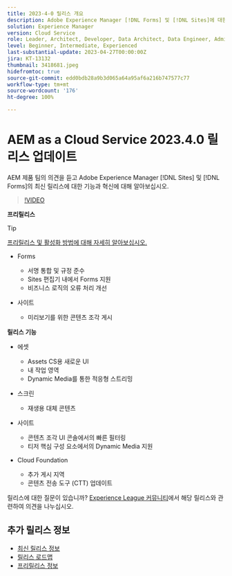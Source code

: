 ```yaml
---
title: 2023-4-0 릴리스 개요
description: Adobe Experience Manager [!DNL Forms] 및 [!DNL Sites]에 대한 2023-2-0 릴리스의 최신 기능과 혁신에 대해 알아보십시오.
solution: Experience Manager
version: Cloud Service
role: Leader, Architect, Developer, Data Architect, Data Engineer, Admin, User
level: Beginner, Intermediate, Experienced
last-substantial-update: 2023-04-27T00:00:00Z
jira: KT-13132
thumbnail: 3418681.jpeg
hidefromtoc: true
source-git-commit: edd0bdb28a9b3d065a64a95af6a216b747577c77
workflow-type: tm+mt
source-wordcount: '176'
ht-degree: 100%

---
```


# AEM as a Cloud Service 2023.4.0 릴리스 업데이트

AEM 제품 팀의 의견을 듣고 Adobe Experience Manager [!DNL Sites] 및 [!DNL Forms]의 최신 릴리스에 대한 기능과 혁신에 대해 알아보십시오.

>[!VIDEO](https://video.tv.adobe.com/v/3418681/?learn=on)

**프리릴리스**

>[!TIP]
>
>[프리릴리스 및 활성화 방법에 대해 자세히 알아보십시오.](https://experienceleague.adobe.com/docs/experience-manager-cloud-service/content/release-notes/prerelease.html)

* Forms
   * 서명 통합 및 규정 준수
   * Sites 편집기 내에서 Forms 지원
   * 비즈니스 로직의 오류 처리 개선

* 사이트
   * 미리보기를 위한 콘텐츠 조각 게시

**릴리스 기능**

* 에셋
   * Assets CS용 새로운 UI
   * 내 작업 영역
   * Dynamic Media를 통한 적응형 스트리밍

* 스크린
   * 재생용 대체 콘텐츠

* 사이트
   * 콘텐츠 조각 UI 콘솔에서의 빠른 필터링
   * 티저 핵심 구성 요소에서의 Dynamic Media 지원

* Cloud Foundation
   * 추가 게시 지역
   * 콘텐츠 전송 도구 (CTT) 업데이트

릴리스에 대한 질문이 있습니까?  [Experience League 커뮤니티](https://adobe.ly/3KCfab0)에서 해당 릴리스와 관련하여 의견을 나누십시오.

## 추가 릴리스 정보

* [최신 릴리스 정보](https://experienceleague.adobe.com/docs/experience-manager-cloud-service/content/release-notes/home.html?lang=ko-KR)
* [릴리스 로드맵](https://experienceleague.adobe.com/docs/experience-manager-release-information/aem-release-updates/update-releases-roadmap.html)
* [프리릴리스 정보](https://experienceleague.adobe.com/docs/experience-manager-cloud-service/content/release-notes/prerelease.html?lang=ko-KR)
